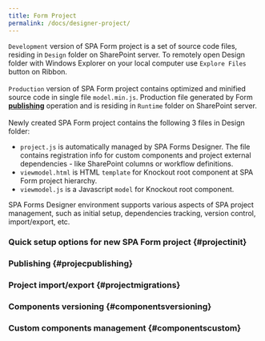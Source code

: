 ```yaml
---
title: Form Project
permalink: /docs/designer-project/
---
```


<code>Development</code> version of SPA Form project is a set of source code files, residing in <code>Design</code> folder on SharePoint server. To remotely open Design folder with Windows Explorer on your local computer use <code>Explore Files</code> button on Ribbon.
<br/>
<br/>
<code>Production</code> version of SPA Form project contains optimized and minified source code in single file <code>model.min.js</code>. Production file generated by Form <b>[publishing](#projecpublishing)</b> operation and is residing in <code>Runtime</code> folder on SharePoint server.
<br/>
<br/>
Newly created SPA Form project contains the following 3 files in Design folder: 
* <code>project.js</code> is automatically managed by SPA Forms Designer. The file contains registration info for custom components and project external dependencies - like SharePoint columns or workflow definitions.
* <code>viewmodel.html</code> is HTML <code>template</code> for Knockout root component at SPA Form project hierarchy.
* <code>viewmodel.js</code> is a Javascript <code>model</code> for Knockout root component.

SPA Forms Designer environment supports various aspects of SPA project management, such as initial setup, dependencies tracking, version control, import/export, etc.

###  Quick setup options for new SPA Form project {#projectinit}

###  Publishing {#projecpublishing}

###  Project import/export {#projectmigrations}

###  Components versioning {#componentsversioning}

###  Custom components management {#componentscustom}

